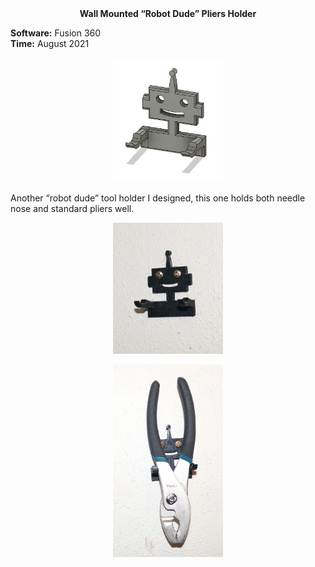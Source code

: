 <div align="center">
 <b>Wall Mounted “Robot Dude” Pliers Holder</b>
</div>


**Software:** Fusion 360   
**Time:** August 2021

<p align="center">
 <img src="https://github.com/RohauerRobotics/project_timeline/blob/main/robot_dude_tool_holders/plier_holder/Fusion%20360%20Image.JPG" align="centre" width="35%" height="35%">
</p>

Another “robot dude” tool holder I designed, this one holds both needle nose and standard pliers well. 

<p align="center">
 <img src="https://github.com/RohauerRobotics/project_timeline/blob/main/robot_dude_tool_holders/plier_holder/Real%20Image%202.JPG" align="centre" width="35%" height="35%">
</p>

<p align="center">
 <img src="https://github.com/RohauerRobotics/project_timeline/blob/main/robot_dude_tool_holders/plier_holder/Real%20Image%201.JPG" align="centre" width="35%" height="35%">
</p>
